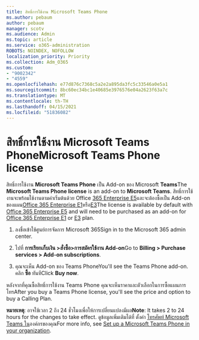 ```yaml
---
title: สิทธิ์การใช้งาน Microsoft Teams Phone
ms.author: pebaum
author: pebaum
manager: scotv
ms.audience: Admin
ms.topic: article
ms.service: o365-administration
ROBOTS: NOINDEX, NOFOLLOW
localization_priority: Priority
ms.collection: Adm_O365
ms.custom:
- "9002342"
- "4559"
ms.openlocfilehash: e77d876c7368c5a2e2a895da3fc5c33546a0e5a1
ms.sourcegitcommit: 8bc60ec34bc1e40685e3976576e04a2623f63a7c
ms.translationtype: MT
ms.contentlocale: th-TH
ms.lasthandoff: 04/15/2021
ms.locfileid: "51836082"
---
```

# <a name="microsoft-teams-phone-license"></a><span data-ttu-id="19b87-102">สิทธิ์การใช้งาน Microsoft Teams Phone</span><span class="sxs-lookup"><span data-stu-id="19b87-102">Microsoft Teams Phone license</span></span>

<span data-ttu-id="19b87-103">สิทธิ์การใช้งาน **Microsoft Teams Phone** เป็น Add-on ของ Microsoft **Teams**</span><span class="sxs-lookup"><span data-stu-id="19b87-103">The **Microsoft Teams Phone license** is an add-on to **Microsoft Teams**.</span></span> <span data-ttu-id="19b87-104">สิทธิ์การใช้งานจะพร้อมใช้งานตามค่าเริ่มต้นด้วย Office [365 Enterprise E5](https://www.microsoft.com/microsoft-365/business/office-365-enterprise-e5-business-software?rtc=1&activetab=pivot%3aoverviewtab)และจะต้องซื้อเป็น Add-on ของแผน[Office 365 Enterprise E1](https://products.office.com/business/office-365-enterprise-e1-business-software)หรือ[E3](https://products.office.com/business/office-365-enterprise-e3-business-software)</span><span class="sxs-lookup"><span data-stu-id="19b87-104">The license is available by default with [Office 365 Enterprise E5](https://www.microsoft.com/microsoft-365/business/office-365-enterprise-e5-business-software?rtc=1&activetab=pivot%3aoverviewtab) and will need to be purchased as an add-on for [Office 365 Enterprise E1](https://products.office.com/business/office-365-enterprise-e1-business-software) or [E3](https://products.office.com/business/office-365-enterprise-e3-business-software) plan.</span></span>

1. <span data-ttu-id="19b87-105">ลงชื่อเข้าใช้ศูนย์การจัดการ Microsoft 365</span><span class="sxs-lookup"><span data-stu-id="19b87-105">Sign in to the Microsoft 365 admin center.</span></span>

2. <span data-ttu-id="19b87-106">ไปที่ **การเรียกเก็บเงิน >สั่งซื้อ>การสมัครใช้งาน Add-on**</span><span class="sxs-lookup"><span data-stu-id="19b87-106">Go to **Billing > Purchase services > Add-on subscriptions**.</span></span> 

3. <span data-ttu-id="19b87-107">คุณจะเห็น Add-on ของ Teams Phone</span><span class="sxs-lookup"><span data-stu-id="19b87-107">You'll see the Teams Phone add-on.</span></span> <span data-ttu-id="19b87-108">คลิก **ซื้อ** ทันที</span><span class="sxs-lookup"><span data-stu-id="19b87-108">Click **Buy now**.</span></span>

<span data-ttu-id="19b87-109">หลังจากที่คุณซื้อสิทธิ์การใช้งาน Teams Phone คุณจะเห็นราคาและตัวเลือกในการซื้อแผนการโทร</span><span class="sxs-lookup"><span data-stu-id="19b87-109">After you buy a Teams Phone license, you'll see the price and option to buy a Calling Plan.</span></span>

<span data-ttu-id="19b87-110">**หมายเหตุ**: อาจใช้เวลา 2 ถึง 24 ชั่วโมงเพื่อให้การเปลี่ยนแปลงมีผล</span><span class="sxs-lookup"><span data-stu-id="19b87-110">**Note**: It takes 2 to 24 hours for the changes to take effect.</span></span> <span data-ttu-id="19b87-111">ดูข้อมูลเพิ่มเติมได้ที่ ตั้งค่า [โทรศัพท์ Microsoft Teams ใน](https://docs.microsoft.com/MicrosoftTeams/setting-up-your-phone-system)องค์กรของคุณ</span><span class="sxs-lookup"><span data-stu-id="19b87-111">For more info, see [Set up a Microsoft Teams Phone in your organization](https://docs.microsoft.com/MicrosoftTeams/setting-up-your-phone-system).</span></span> 

